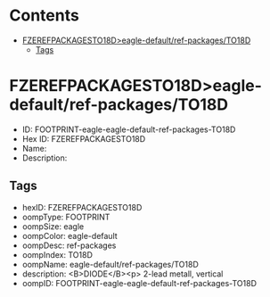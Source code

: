 



Contents
========

* [FZEREFPACKAGESTO18D>eagle-default/ref-packages/TO18D](#fzerefpackagesto18deagle-defaultref-packagesto18d)
	* [Tags](#tags)

# FZEREFPACKAGESTO18D>eagle-default/ref-packages/TO18D

- ID: FOOTPRINT-eagle-eagle-default-ref-packages-TO18D
- Hex ID: FZEREFPACKAGESTO18D
- Name: 
- Description: 

## Tags

- hexID: FZEREFPACKAGESTO18D
- oompType: FOOTPRINT
- oompSize: eagle
- oompColor: eagle-default
- oompDesc: ref-packages
- oompIndex: TO18D
- oompName: eagle-default/ref-packages/TO18D
- description: &lt;B&gt;DIODE&lt;/B&gt;&lt;p&gt;&#xD;
2-lead metall, vertical
- oompID: FOOTPRINT-eagle-eagle-default-ref-packages-TO18D
